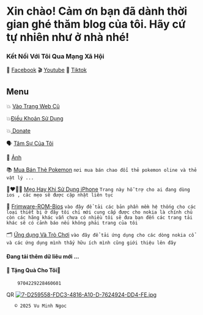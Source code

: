 # Xin chào! Cảm ơn bạn đã dành thời gian ghé thăm blog của tôi. Hãy cứ tự nhiên như ở nhà nhé!


### Kết Nối Với Tôi Qua Mạng Xã Hội

🛜 [Facebook](https://www.facebook.com/share/ndTFfxYv341qvp2u/?mibextid=LQQJ4d)
🎬 [Youtube](https://youtube.com/@vmnit?si=6dEH_U5U6u3dkWKH)
🌁 [Tiktok](https://www.tiktok.com/@vuminhngoc113?_t=8poWrP6S3M8&_r=1)





## Menu

   💥 [Vào Trang Web Cũ](http://vmnit.mobie.in)



💥[Điều Khoản Sử Dụng](https://github.com/vuminhngocpt/Tam-su-cua-toi/blob/main/README.md)


💥[ Donate ](https://github.com/vuminhngocpt/Donate-Ung-ho-Admin)


 🗣 [Tâm Sự Của Tôi](https://github.com/vuminhngocpt/gioithieivetoi)


 🌃 [ Ảnh ](https://github.com/vuminhngocpt/Hinhnendt)
 

📚 [Mua Bán Thẻ Pokemon](test)
`nơi mua bán chao đổi thẻ pokemon oline và thẻ vật lý ...`


👩‍❤️‍💋‍👩 [Mẹo Hay Khi Sử Dụng iPhone](https://github.com/vuminhngocpt/Danh-cho-nguoi-khuyet-tat) `Trang này hỗ trợ cho ai đang dùng ios , các mẹo sẽ được cập nhật liên tục`


💽 [Frimware-ROM-Bios](https://github.com/vuminhngocpt/Up-rom/blob/main/README.md) `vào đây để tải các bản phần mềm hệ thống cho các loại thiết bị ở đây tôi chỉ mới cung cấp được cho nokia là chính chủ còn các hãng khác vẫn chưa có nhiều tôi sẽ đưa bạn đến các trang tải khác sẽ có cảnh báo nếu không phải trang của tôi`


🗂️ [Ứng dụng Và Trò Chơi](https://github.com/vuminhngocpt/Ungdungs60/blob/main/README.md) `vào đây để tải ứng dụng cho các dòng nokia cổ và các ứng dụng mình thấy hữu ích mình cũng giới thiệu lên đây`



#### Đang tải thêm dữ liêu mới ...

        
####     🎁 Tặng Quà Cho Tôi🧧
        9704229228460601￼

QR 
[![7-D259558-FDC3-4816-A10-D-7624924-DD4-FE.jpg](https://i.postimg.cc/8zvtkbnP/7-D259558-FDC3-4816-A10-D-7624924-DD4-FE.jpg)](https://postimg.cc/Yvp1bQHJ)



       © 2025 Vu Minh Ngoc
